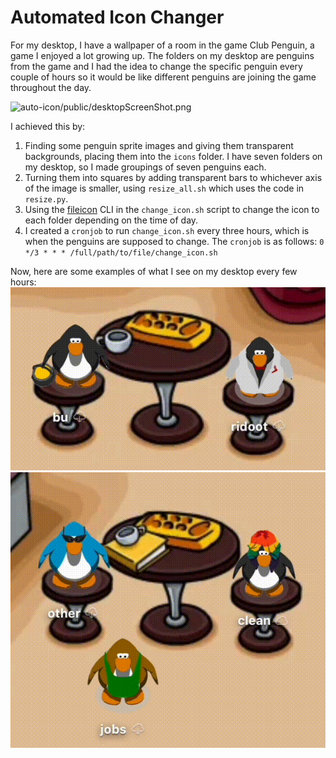 # Automated Icon Changer

For my desktop, I have a wallpaper of a room in the game Club Penguin, a game I enjoyed a lot growing up. The folders on my desktop are penguins from the game and I had the idea to change the specific penguin every couple of hours so it would be like different penguins are joining the game throughout the day.

![auto-icon/public/desktopScreenShot.png](https://github.com/ridanaeeem/auto-icon/blob/main/public/desktopScreenShot.png)

I achieved this by:

1. Finding some penguin sprite images and giving them transparent backgrounds, placing them into the `icons` folder. I have seven folders on my desktop, so I made groupings of seven penguins each.
2. Turning them into squares by adding transparent bars to whichever axis of the image is smaller, using `resize_all.sh` which uses the code in `resize.py`.
3. Using the [fileicon](https://github.com/mklement0/fileicon) CLI in the `change_icon.sh` script to change the icon to each folder depending on the time of day.
4. I created a `cronjob` to run `change_icon.sh` every three hours, which is when the penguins are supposed to change. The `cronjob` is as follows: `0 */3 * * * /full/path/to/file/change_icon.sh`

Now, here are some examples of what I see on my desktop every few hours:
![a penguin holding a pot of gold changing into another penguin holding dumbbells](public/penguin1.gif)
![a penguin wearing glasses changing into another penguin wearing a hoddie, and a penguin with rainbow hair changing into another penguin with a tuba](public/penguin2.gif)